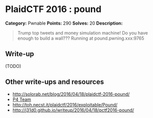 # PlaidCTF 2016 : pound

**Category:** Pwnable
**Points:** 290
**Solves:** 20
**Description:**

> Trump top tweets and money simulation machine! Do you have enough to build a wall??? Running at pound.pwning.xxx:9765

## Write-up

(TODO)

## Other write-ups and resources

* http://solorab.net/blog/2016/04/18/plaidctf-2016-pound/
* [P4 Team](https://github.com/p4-team/ctf/tree/master/2016-04-15-plaid-ctf/pwnable_pound)
* http://toh.necst.it/plaidctf/2016/exploitable/Pound/
* http://j31d0.github.io/writeup/2016/04/18/pctf2016-pound/
